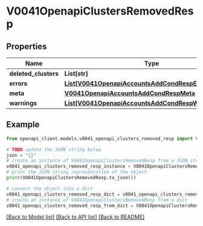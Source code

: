 # V0041OpenapiClustersRemovedResp


## Properties

Name | Type | Description | Notes
------------ | ------------- | ------------- | -------------
**deleted_clusters** | **List[str]** | deleted_clusters | 
**errors** | [**List[V0041OpenapiAccountsAddCondRespErrorsInner]**](V0041OpenapiAccountsAddCondRespErrorsInner.md) | Query errors | [optional] 
**meta** | [**V0041OpenapiAccountsAddCondRespMeta**](V0041OpenapiAccountsAddCondRespMeta.md) |  | [optional] 
**warnings** | [**List[V0041OpenapiAccountsAddCondRespWarningsInner]**](V0041OpenapiAccountsAddCondRespWarningsInner.md) | Query warnings | [optional] 

## Example

```python
from openapi_client.models.v0041_openapi_clusters_removed_resp import V0041OpenapiClustersRemovedResp

# TODO update the JSON string below
json = "{}"
# create an instance of V0041OpenapiClustersRemovedResp from a JSON string
v0041_openapi_clusters_removed_resp_instance = V0041OpenapiClustersRemovedResp.from_json(json)
# print the JSON string representation of the object
print(V0041OpenapiClustersRemovedResp.to_json())

# convert the object into a dict
v0041_openapi_clusters_removed_resp_dict = v0041_openapi_clusters_removed_resp_instance.to_dict()
# create an instance of V0041OpenapiClustersRemovedResp from a dict
v0041_openapi_clusters_removed_resp_from_dict = V0041OpenapiClustersRemovedResp.from_dict(v0041_openapi_clusters_removed_resp_dict)
```
[[Back to Model list]](../README.md#documentation-for-models) [[Back to API list]](../README.md#documentation-for-api-endpoints) [[Back to README]](../README.md)


